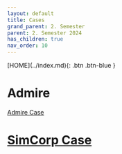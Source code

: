 ```yaml
---
layout: default
title: Cases
grand_parent: 2. Semester
parent: 2. Semester 2024
has_children: true
nav_order: 10
---
```


<span class="fs-1">
[HOME](../index.md){: .btn .btn-blue }
</span>

# Admire
[Admire Case](./admire/index.md)

# [SimCorp Case](./simcorp/index.md)